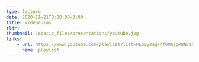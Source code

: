 ```yaml
---
type: lecture
date: 2020-11-21T0:00:00-3:00
title: Videoaulas
tldr: 
thumbnail: /static_files/presentations/youtube.jpg
links: 
    - url: https://www.youtube.com/playlist?list=PLmByXagFhf0MhjpMBN710pqAZAlfkkZFg
      name: playlist
---
```

